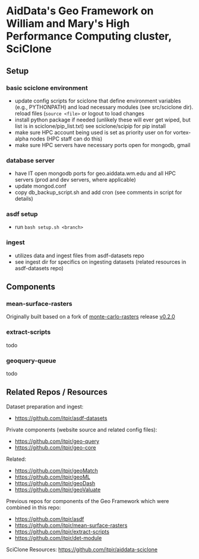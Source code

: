 # AidData's Geo Framework on William and Mary's High Performance Computing cluster, SciClone


## Setup

### basic sciclone environment
- update config scripts for sciclone that define environment variables (e.g., PYTHONPATH) and load necessary modules (see src/sciclone dir). reload files (`source <file>` or logout to load changes
- install python package if needed (unlikely these will ever get wiped, but list is in sciclone/pip_list.txt) see sciclone/scipip for pip install
- make sure HPC account being used is set as priority user on for vortex-alpha nodes (HPC staff can do this)
- make sure HPC servers have necessary ports open for mongodb, gmail


### database server
- have IT open mongodb ports for geo.aiddata.wm.edu and all HPC servers (prod and dev servers, where applicable)
- update mongod.conf
- copy db_backup_script.sh and add cron (see comments in script for details)


### asdf setup
- run `bash setup.sh <branch>`

### ingest
- utilizes data and ingest files from asdf-datasets repo
- see ingest dir for specifics on ingesting datasets (related resources in asdf-datasets repo)



## Components

### mean-surface-rasters

Originally built based on a fork of [monte-carlo-rasters](https://github.com/itpir/monte-carlo-rasters) release [v0.2.0](https://github.com/itpir/monte-carlo-rasters/releases/tag/v0.2.0)

### extract-scripts

todo


### geoquery-queue

todo



## Related Repos / Resources

Dataset preparation and ingest:
- https://github.com/itpir/asdf-datasets

Private components (website source and related config files):
- https://github.com/itpir/geo-query
- https://github.com/itpir/geo-core

Related:
- https://github.com/itpir/geoMatch
- https://github.com/itpir/geoML
- https://github.com/itpir/geoDash
- https://github.com/itpir/geoValuate

Previous repos for components of the Geo Framework which were combined in this repo:
- https://github.com/itpir/asdf
- https://github.com/itpir/mean-surface-rasters
- https://github.com/itpir/extract-scripts
- https://github.com/itpir/det-module

SciClone Resources:
https://github.com/itpir/aiddata-sciclone
